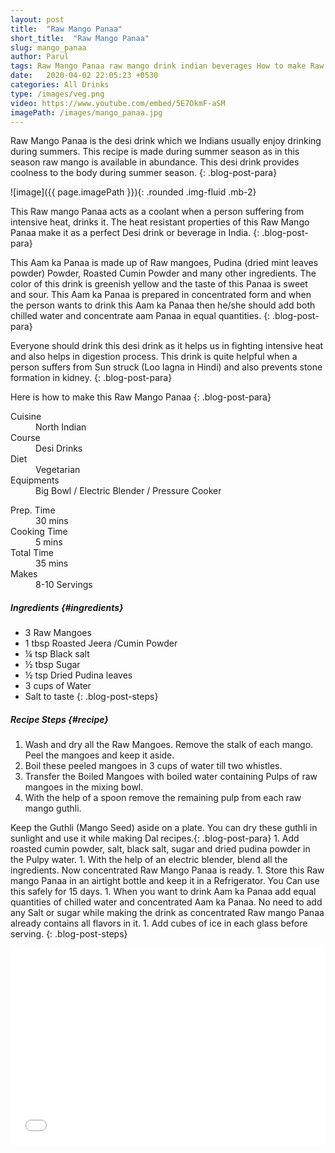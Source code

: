 ```yaml
---
layout: post
title:  "Raw Mango Panaa"
short_title:  "Raw Mango Panaa"
slug: mango_panaa
author: Parul
tags: Raw Mango Panaa raw mango drink indian beverages How to make Raw Mango Panna best Desi drinks in summers kaccha aam ka pana recipe heat resistant drink coolant drink healthy drink Raw Mango found in abundance in summers Indianspices infused raw mango panna foodyindianmom
date:   2020-04-02 22:05:23 +0530
categories: All Drinks
type: /images/veg.png
video: https://www.youtube.com/embed/5E7OkmF-aSM
imagePath: /images/mango_panaa.jpg
---
```


Raw Mango Panaa is the desi drink which we Indians usually enjoy drinking during summers. This recipe is made during summer season as in this season raw mango is available in abundance. This desi drink provides coolness to the body during summer season.
{: .blog-post-para}

![image]({{ page.imagePath }}){: .rounded .img-fluid .mb-2}

This Raw mango Panaa acts as a coolant when a person suffering from intensive heat, drinks it. The heat resistant properties of this Raw Mango Panaa make it as a perfect Desi drink or beverage in India.
{: .blog-post-para}

This Aam ka Panaa is made up of Raw mangoes, Pudina (dried mint leaves powder) Powder, Roasted Cumin Powder and many other ingredients. The color of this drink is greenish yellow and the taste of this Panaa is sweet and sour. This Aam ka Panaa is prepared in concentrated form and when the person wants to drink this Aam ka Panaa then he/she should add both chilled water and concentrate aam Panaa in equal quantities.
{: .blog-post-para}

Everyone should drink this desi drink as it helps us in fighting intensive heat and also helps in digestion process. This drink is quite helpful when a person suffers from Sun struck (Loo lagna in Hindi) and also prevents stone formation in kidney.
{: .blog-post-para}

Here is how to make this Raw Mango Panaa
{: .blog-post-para}

<div class="row">
    <div class="col-md-6">
        <dl class="row">
            <dt class="col-sm-4">Cuisine</dt><dd class="col-sm-7">North Indian</dd>
            <dt class="col-sm-4">Course</dt><dd class="col-sm-7">Desi Drinks</dd>
            <dt class="col-sm-4">Diet</dt><dd class="col-sm-7">Vegetarian</dd>
            <dt class="col-sm-4">Equipments</dt><dd class="col-sm-7">Big Bowl / Electric Blender / Pressure Cooker</dd>
        </dl>
    </div>
    <div class="col-md-6">
        <dl class="row">
            <dt class="col-sm-5">Prep. Time</dt><dd class="col-sm-7">30 mins</dd>
            <dt class="col-sm-5">Cooking Time</dt><dd class="col-sm-7">5 mins</dd>
            <dt class="col-sm-5">Total Time</dt><dd class="col-sm-7">35 mins</dd>
            <dt class="col-sm-5">Makes</dt><dd class="col-sm-7">8-10 Servings</dd>
        </dl>
    </div>
</div>

##### **Ingredients** {#ingredients}
- 3 Raw Mangoes
- 1 tbsp Roasted Jeera /Cumin Powder
- ¼ tsp Black salt
- ½ tbsp Sugar
- ½ tsp Dried Pudina leaves
- 3 cups of Water
- Salt to taste
{: .blog-post-steps}

##### **Recipe Steps** {#recipe}
1. Wash and dry all the Raw Mangoes. Remove the stalk of each mango. Peel the mangoes and keep it aside.
1. Boil these peeled mangoes in 3 cups of water till two whistles.
1. Transfer the Boiled Mangoes with boiled water containing Pulps of raw mangoes in the mixing bowl.
1. With the help of a spoon remove the remaining pulp from each raw mango guthli.
<p><i class="fas fa-lightbulb"></i> Keep the Guthli (Mango Seed) aside on a plate. You can dry these guthli in sunlight and use it while making Dal recipes.{: .blog-post-para}
1. Add roasted cumin powder, salt, black salt, sugar and dried pudina powder in the Pulpy water.
1. With the help of an electric blender, blend all the ingredients. Now concentrated Raw Mango Panaa is ready.
1. Store this Raw mango Panaa in an airtight  bottle and keep it in a  Refrigerator. You Can use this safely for 15 days.
1. When you want to drink Aam ka Panaa add equal quantities of chilled water and concentrated Aam ka Panaa. No need to add any Salt or sugar while making the drink as concentrated Raw mango Panaa already  contains all flavors in it.
1. Add cubes of ice in each glass before serving.
{: .blog-post-steps}

<div class="row" id="video">
    <div class="col-md-12">
        <div class="embed-responsive embed-responsive-16by9">
            <iframe width="100%" height="315" src="{{page.video}}" frameborder="0" allow="accelerometer; autoplay; encrypted-media; gyroscope; picture-in-picture" allowfullscreen></iframe>
        </div>
    </div>
</div>
<br>
